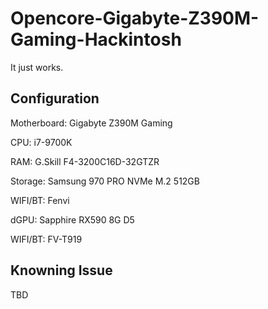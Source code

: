 # Opencore-Gigabyte-Z390M-Gaming-Hackintosh
It just works.

## Configuration
Motherboard: Gigabyte Z390M Gaming  

CPU: i7-9700K  

RAM: G.Skill F4-3200C16D-32GTZR  

Storage: Samsung 970 PRO NVMe M.2 512GB  

WIFI/BT: Fenvi  

dGPU: Sapphire RX590 8G D5  

WIFI/BT: FV-T919  

## Knowning Issue
TBD
